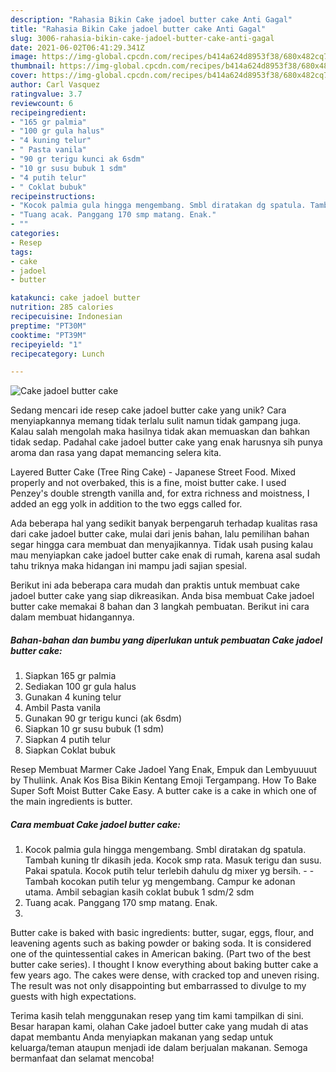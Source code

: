 ```yaml
---
description: "Rahasia Bikin Cake jadoel butter cake Anti Gagal"
title: "Rahasia Bikin Cake jadoel butter cake Anti Gagal"
slug: 3006-rahasia-bikin-cake-jadoel-butter-cake-anti-gagal
date: 2021-06-02T06:41:29.341Z
image: https://img-global.cpcdn.com/recipes/b414a624d8953f38/680x482cq70/cake-jadoel-butter-cake-foto-resep-utama.jpg
thumbnail: https://img-global.cpcdn.com/recipes/b414a624d8953f38/680x482cq70/cake-jadoel-butter-cake-foto-resep-utama.jpg
cover: https://img-global.cpcdn.com/recipes/b414a624d8953f38/680x482cq70/cake-jadoel-butter-cake-foto-resep-utama.jpg
author: Carl Vasquez
ratingvalue: 3.7
reviewcount: 6
recipeingredient:
- "165 gr palmia"
- "100 gr gula halus"
- "4 kuning telur"
- " Pasta vanila"
- "90 gr terigu kunci ak 6sdm"
- "10 gr susu bubuk 1 sdm"
- "4 putih telur"
- " Coklat bubuk"
recipeinstructions:
- "Kocok palmia gula hingga mengembang. Smbl diratakan dg spatula. Tambah kuning tlr dikasih jeda. Kocok smp rata. Masuk terigu dan susu. Pakai spatula. Kocok putih telur terlebih dahulu dg mixer yg bersih.   Tambah kocokan putih telur yg mengembang. Campur ke adonan utama. Ambil sebagian kasih coklat bubuk 1 sdm/2 sdm"
- "Tuang acak. Panggang 170 smp matang. Enak."
- ""
categories:
- Resep
tags:
- cake
- jadoel
- butter

katakunci: cake jadoel butter 
nutrition: 285 calories
recipecuisine: Indonesian
preptime: "PT30M"
cooktime: "PT39M"
recipeyield: "1"
recipecategory: Lunch

---
```



![Cake jadoel butter cake](https://img-global.cpcdn.com/recipes/b414a624d8953f38/680x482cq70/cake-jadoel-butter-cake-foto-resep-utama.jpg)

Sedang mencari ide resep cake jadoel butter cake yang unik? Cara menyiapkannya memang tidak terlalu sulit namun tidak gampang juga. Kalau salah mengolah maka hasilnya tidak akan memuaskan dan bahkan tidak sedap. Padahal cake jadoel butter cake yang enak harusnya sih punya aroma dan rasa yang dapat memancing selera kita.

Layered Butter Cake (Tree Ring Cake) - Japanese Street Food. Mixed properly and not overbaked, this is a fine, moist butter cake. I used Penzey&#39;s double strength vanilla and, for extra richness and moistness, I added an egg yolk in addition to the two eggs called for.

Ada beberapa hal yang sedikit banyak berpengaruh terhadap kualitas rasa dari cake jadoel butter cake, mulai dari jenis bahan, lalu pemilihan bahan segar hingga cara membuat dan menyajikannya. Tidak usah pusing kalau mau menyiapkan cake jadoel butter cake enak di rumah, karena asal sudah tahu triknya maka hidangan ini mampu jadi sajian spesial.


Berikut ini ada beberapa cara mudah dan praktis untuk membuat cake jadoel butter cake yang siap dikreasikan. Anda bisa membuat Cake jadoel butter cake memakai 8 bahan dan 3 langkah pembuatan. Berikut ini cara dalam membuat hidangannya.

<!--inarticleads1-->

##### Bahan-bahan dan bumbu yang diperlukan untuk pembuatan Cake jadoel butter cake:

1. Siapkan 165 gr palmia
1. Sediakan 100 gr gula halus
1. Gunakan 4 kuning telur
1. Ambil  Pasta vanila
1. Gunakan 90 gr terigu kunci (ak 6sdm)
1. Siapkan 10 gr susu bubuk (1 sdm)
1. Siapkan 4 putih telur
1. Siapkan  Coklat bubuk


Resep Membuat Marmer Cake Jadoel Yang Enak, Empuk dan Lembyuuuut by Thuliink. Anak Kos Bisa Bikin Kentang Emoji Tergampang. How To Bake Super Soft Moist Butter Cake Easy. A butter cake is a cake in which one of the main ingredients is butter. 

<!--inarticleads2-->

##### Cara membuat Cake jadoel butter cake:

1. Kocok palmia gula hingga mengembang. Smbl diratakan dg spatula. Tambah kuning tlr dikasih jeda. Kocok smp rata. Masuk terigu dan susu. Pakai spatula. Kocok putih telur terlebih dahulu dg mixer yg bersih.  -  - Tambah kocokan putih telur yg mengembang. Campur ke adonan utama. Ambil sebagian kasih coklat bubuk 1 sdm/2 sdm
1. Tuang acak. Panggang 170 smp matang. Enak.
1. 


Butter cake is baked with basic ingredients: butter, sugar, eggs, flour, and leavening agents such as baking powder or baking soda. It is considered one of the quintessential cakes in American baking. (Part two of the best butter cake series). I thought I know everything about baking butter cake a few years ago. The cakes were dense, with cracked top and uneven rising. The result was not only disappointing but embarrassed to divulge to my guests with high expectations. 

Terima kasih telah menggunakan resep yang tim kami tampilkan di sini. Besar harapan kami, olahan Cake jadoel butter cake yang mudah di atas dapat membantu Anda menyiapkan makanan yang sedap untuk keluarga/teman ataupun menjadi ide dalam berjualan makanan. Semoga bermanfaat dan selamat mencoba!
